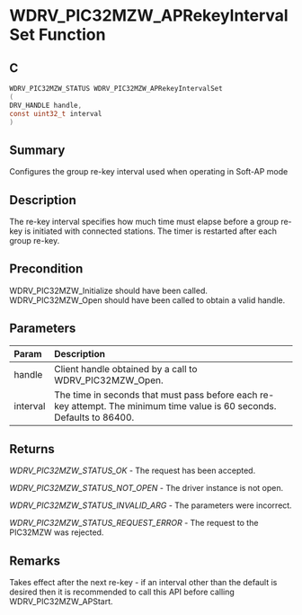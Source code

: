 # WDRV_PIC32MZW_APRekeyIntervalSet Function

## C

```c
WDRV_PIC32MZW_STATUS WDRV_PIC32MZW_APRekeyIntervalSet
(
DRV_HANDLE handle,
const uint32_t interval
)
```

## Summary

Configures the group re-key interval used when operating in Soft-AP mode  

## Description

The re-key interval specifies how much time must elapse before a group re-key
is initiated with connected stations.
The timer is restarted after each group re-key.

## Precondition

WDRV_PIC32MZW_Initialize should have been called. WDRV_PIC32MZW_Open should have been called to obtain a valid handle.  

## Parameters

| Param | Description |
|:----- |:----------- |
| handle | Client handle obtained by a call to WDRV_PIC32MZW_Open. |
| interval | The time in seconds that must pass before each re-key attempt. The minimum time value is 60 seconds. Defaults to 86400.  

## Returns

*WDRV_PIC32MZW_STATUS_OK* - The request has been accepted.

*WDRV_PIC32MZW_STATUS_NOT_OPEN* - The driver instance is not open.

*WDRV_PIC32MZW_STATUS_INVALID_ARG* - The parameters were incorrect.

*WDRV_PIC32MZW_STATUS_REQUEST_ERROR* - The request to the PIC32MZW was rejected.
 

## Remarks

Takes effect after the next re-key - if an interval other than the default is desired then it is recommended to call this API before calling WDRV_PIC32MZW_APStart.  


